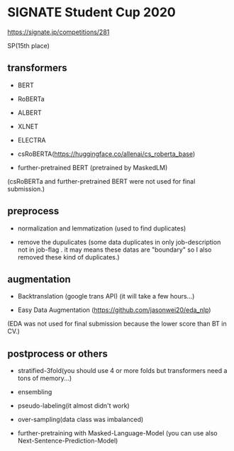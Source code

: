 # SIGNATE Student Cup 2020
https://signate.jp/competitions/281

SP(15th place)

## transformers
* BERT

* RoBERTa

* ALBERT

* XLNET

* ELECTRA

* csRoBERTA(https://huggingface.co/allenai/cs_roberta_base)

* further-pretrained BERT (pretrained by MaskedLM)

(csRoBERTa and further-pretrained BERT were not used for final submission.)

## preprocess

* normalization and lemmatization (used to find duplicates)

* remove the dupulicates
(some data duplicates in only job-description not in job-flag . it may means these datas are "boundary" so I also removed these kind of duplicates.)

## augmentation

* Backtranslation (google trans API)
(it will take a few hours...)

* Easy Data Augmentation (https://github.com/jasonwei20/eda_nlp)

(EDA was not used for final submission because the lower score than BT in CV.)

## postprocess or others

* stratified-3fold(you should use 4 or more folds but transformers need a tons of memory...)

* ensembling

* pseudo-labeling(it almost didn't work)

* over-sampling(data class was imbalanced)

* further-pretraining with Masked-Language-Model (you can use also Next-Sentence-Prediction-Model)
